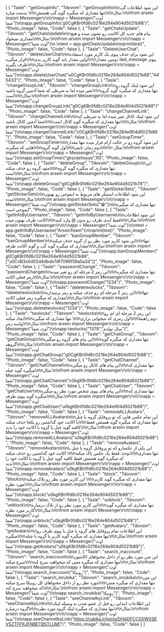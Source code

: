 [
  {
    "Tasle": "getGroupInfo",
    "Tdovom": "getGroupInfo\n\nاین متود اطلاعات گپ بدست میاره \n\nتنها مقداری که میگیره گوید گپ هستش\n\nمثال:\n\nfrom arsein import Messenger\r\n\r\napp = Messenger(\"اوث شما\")\n\napp.getGroupInfo('g0CgKBr0fd6c0216e264e904d5021b88')",
    "Photo_image": false,
    "Code": false
  },
  {
    "Tasle": "getChatsUpdate",
    "Tdovom": "getChatsUpdate\n\nپیام های جدید کل اکانتت رو نشون میده و هیچ مقداری نمیخواد\n\nمثال:\n\nfrom arsein import Messenger\r\n\r\napp = Messenger(\"اوث شما\")\n \ntest = app.getChatsUpdate\n\nprint(test)",
    "Photo_image": false,
    "Code": false
  },
  {
    "Tasle": "DeleteUserChat",
    "Tdovom": "deleteUserChat\n\nاین متود برای حذف پیوی یک کاربر مورد استفاده قرار میگیره\n\nاولین مقدار باید گوید کاربر بدی\n\nدومین مقدار last_message پیوی طرف بگیرید\n\nمثال:\n\nfrom arsein import Messenger\r\n\r\napp = Messenger(\"اوث شما\")\n\napp.deleteUserChat(\"u0CgKBr0fd6c0216e264e904d5021b88\",\"445433\")",
    "Photo_image": false,
    "Code": false
  },
  {
    "Tasle": "changeGroupLink",
    "Tdovom": "changeGroupLink\n\nاین متود لینک گروه رو تغیر میده اما به شرطی که شما آدمین گروه باشید\n\nتنها مقداری که میگیره گوید گروه است\n\nمثال:\n\nfrom arsein import Messenger\r\n\r\napp = Messenger(\"اوث شما\")\n\napp.changeGroupLink(\"g0CgKBr0fd6c0216e264e904d5021b88\")",
    "Photo_image": false,
    "Code": false
  },
  {
    "Tasle": "changeChannelLink",
    "Tdovom": "changeChannelLink\n\nاین متود لینک کانال تغیر میده اما به شرطی که شما آدمین کانال باشید\n\nتنها مقداری که میگیره گوید کانال است\n\nمثال:\n\nfrom arsein import Messenger\r\n\r\napp = Messenger(\"اوث شما\")\n\napp.changeChannelLink(\"c0CgKBr0fd6c0216e264e904d5021b88\")",
    "Photo_image": false,
    "Code": false
  },
  {
    "Tasle": "setGroupTimer",
    "Tdovom": "setGroupTimer\n\nاین متود گروه رو در حالت آرام قرار میده تنها مقدار هایی که میگیرند\n\nاول گوید گروه\n\nدوم زمان تایمر\n\n\n مثال:\n\nfrom arsein import Messenger\r\n\r\napp = Messenger(\"اوث شما\")\n\napp.setGroupTimer(\"girjurjeheyye\",10)",
    "Photo_image": false,
    "Code": false
  },
  {
    "Tasle": "deleteGroup",
    "Tdovom": "deleteGroup\n\nاین متود گروه رو حذف میکنه\n\nتنها مقداری که میگیره گوید گروه است\n\nمثال:\n\nfrom arsein import Messenger\r\n\r\napp = Messenger(\"اوث شما\")\n\napp.deleteGroup(\"g0CgKBr0fd6c0216e264e904d5021b78\")",
    "Photo_image": false,
    "Code": false
  },
  {
    "Tasle": "getStickerSets",
    "Tdovom": "getStickerSets\n\nاین متود اطلاعات استیکر های مربوط به ایموجی رو بهتون میده\n\n\nمثال:\n\nfrom arsein import Messenger\r\n\r\napp = Messenger(\"اوث شما\")\n\napp.getStickerSets(\"😁\")\n\nتنها مقداری که میگیره ایموجی است",
    "Photo_image": false,
    "Code": false
  },
  {
    "Tasle": "getInfoByUsername",
    "Tdovom": "getInfoByUsername\n\nاین متود اطلاعات اکانت طرف بهتون میده\n\nفقط آیدی طرف رو بدون @ وارد کنید\n\nمثال:\n\nfrom arsein import Messenger\r\n\r\napp = Messenger(\"اوث شما\")\n\ntest = app.getInfoByUsername(\"ArseinTeam\")\n\nprint(test)",
    "Photo_image": false,
    "Code": false
  },
  {
    "Tasle": "banGroupMember",
    "Tdovom": "banGroupMember\n\nاین متود کاربر مورد نظر رو از گروه حذف میکنه\n\nتنها مقداری که میگیره گوید گپ و گوید اکانت طرفه\n\nمثال:\n\nfrom arsein import Messenger\r\n\r\napp = Messenger(\"اوث شما\")\n\napp.banGroupMember(\" g0CgKBr0fd6c0216e264e904d5021b88\", [\"u0CvB3x0d02d4dbde7df7096f59a5a2d\"])",
    "Photo_image": false,
    "Code": false
  },
  {
    "Tasle": "passwordChange",
    "Tdovom": "passwordChange\n\nاین رمز 2 مرحله ای رو تغیر میده\n\nتنها مقداری که میگیره رمز فعلی اکانته\n\nمثال:\n\n\nfrom arsein import Messenger\r\n\r\napp = Messenger(\"اوث شما\")\n\napp.passwordChange(\"1234\")",
    "Photo_image": false,
    "Code": false
  },
  {
    "Tasle": "deletetwolocks",
    "Tdovom": "deletetwolocks\n\nاین رمز 2 مرحله ای رو حذف میکنه و رمز برمیداره\n\nتنها مقداری که میگیره رمز فعلی اکانته\n\nمثال:\n\nfrom arsein import Messenger\r\n\r\napp = Messenger(\"اوث شما\")\n\napp.deletetwolocks(\"1234\")",
    "Photo_image": false,
    "Code": false
  },
  {
    "Tasle": "twolocks",
    "Tdovom": "twolocks\n\nاین رمز 2 مرحله ای ای رو ایجاد میکنه\n\nتنها مقداری که میگیره  \n\nاول رمزی که میخوایی بزاری\n\nدوم راهنما واسه رمز\n\nمثال:\n\nfrom arsein import Messenger\r\n\r\napp = Messenger(\"اوث شما\")\n\napp.twolocks(\"1379\",\"سال تولدم\")",
    "Photo_image": false,
    "Code": false
  },
  {
    "Tasle": "getChatGroup",
    "Tdovom": "getChatGroup\n\nاین پیام های گروه رو میگیره\n\nتنها مقداری که میگیره گوید گروهه\n\nمثال:\n\nfrom arsein import Messenger\r\n\r\napp = Messenger(\"اوث شما\")\n\napp.getChatGroup(\"g0CgKBr0fd6c0216e264e904d5021b88\")",
    "Photo_image": false,
    "Code": false
  },
  {
    "Tasle": "getChatChannel",
    "Tdovom": "getChatChannel\n\nاین پیام های کانال رو میگیره\n\nتنها مقداری که میگیره گوید چنله\n\nمثال:\n\nfrom arsein import Messenger\r\n\r\napp = Messenger(\"اوث شما\")\n\napp.getChatChannel(\"c0kgKBr0fd6c0216e264e904d5021b88\")",
    "Photo_image": false,
    "Code": false
  },
  {
    "Tasle": "getChatUser",
    "Tdovom": "getChatUser\n\nاین پیام های پیوی شخص مورد نظر رو میگیره\n\nتنها مقداری که میگیره گوید پیوی طرفه\n\nمثال:\nfrom arsein import Messenger\r\n\r\napp = Messenger(\"اوث شما\")\n\napp.getChatUser(\"u0kgKBr0fd6c0216e264e904d5021b88\")",
    "Photo_image": false,
    "Code": false
  },
  {
    "Tasle": "removeALLAvatars",
    "Tdovom": "removeALLAvatars\n\nاین تمام عکس هایی که تو پروفایل گروه یا چنل یا اکانت خود گذاشتین رو یکجا حذف میکنه\n\nتنها مقداری که میگیره گوید هستش فقط کافیه گوید چنل یا گروه یا اکانت خود را بدید\n\nمثال:\nfrom arsein import Messenger\r\n\r\napp = Messenger(\"اوث شما\")\n\napp.removeALLAvatars(\"u0kgKBr0fd6c0216e264e904d5021b88\")",
    "Photo_image": false,
    "Code": false
  },
  {
    "Tasle": "removeAvatars",
    "Tdovom": "removeAvatars\n\nاین یکی از عکسارو  که تو پروفایل گروه یا چنل یا اکانت خود گذاشتین رو حذف میکنه \n\nتوجه: فقط یک عکس پاک میکنه\n\nتنها مقداری که میگیره گوید هستش فقط کافیه گوید چنل یا گروه یا اکانت خود را بدید\n\nمثال:\n\nfrom arsein import Messenger\r\n\r\napp = Messenger(\"اوث شما\")\n\napp.removeAvatars(\"u0kgKBr0fd6c0216e264e904d5021b88\")",
    "Photo_image": false,
    "Code": false
  },
  {
    "Tasle": "block",
    "Tdovom": "block\n\nاین کاربر مورد نظر رو بلاک میکنه \n\nتنها مقداری که میگیره گوید کاربر مورد نظره\n\nمثال:\n\nfrom arsein import Messenger\r\n\r\napp = Messenger(\"اوث شما\")\n\napp.block(\"u0kgKBr0fd6c0216e264e904d5021b88\")",
    "Photo_image": false,
    "Code": false
  },
  {
    "Tasle": "unblock",
    "Tdovom": "unblock\n\nاین کاربر مورد نظر رو از بلاک درمیاره\n\nتنها مقداری که میگیره گوید کاربر مورد نظره\n\nمثال:\n\nfrom arsein import Messenger\r\n\r\napp = Messenger(\"اوث شما\")\n\napp.unblock(\"u0kgKBr0fd6c0216e264e904d5021b88\")",
    "Photo_image": false,
    "Code": false
  },
  {
    "Tasle": "getAvatars",
    "Tdovom": "getAvatars\n\nاین اطلاعات تمام پروفایل های گروه یا چنل یا پیوی طرف رو میگیره\n\nتنها مقداری که میگیره گوید کاربر یا گروه یا چنله\n\nمثال:\n\nfrom arsein import Messenger\r\n\r\napp = Messenger(\"اوث شما\")\n\napp.getAvatars(\"u0kgKBr0fd6c0216e264e904d5021b88\")",
    "Photo_image": false,
    "Code": false
  },
  {
    "Tasle": "search_inaccount",
    "Tdovom": "search_inaccount\n\nاین متن مورد نظر رو از داخل محتواهای اکانتتون سرچ میکنه\n\nتنها مقداری که میگیره متنی که میخواهید سرچ کنه\n\nمثال:\n\nfrom arsein import Messenger\r\n\r\napp = Messenger(\"اوث شما\")\n\napp.search_inaccount(\"روبیکا\")",
    "Photo_image": false,
    "Code": false
  },
  {
    "Tasle": "search_inrubika",
    "Tdovom": "search_inrubika\n\nاین متن مورد نظر رو از داخل محتواهای کل روبیکا سرچ میکنه\n\nتنها مقداری که میگیره متنی که میخواهید سرچ کنه\n\nمثال:\n\nfrom arsein import Messenger\r\n\r\napp = Messenger(\"اوث شما\")\n\napp.search_inrubika(\"روبیکا\")",
    "Photo_image": false,
    "Code": false
  },
  {
    "Tasle": "seeChannelbyLink",
    "Tdovom": "seeChannelbyLink\n\nاین  اطلاعات ابتدایی رو قبل از عضو شدن به وسیله لینک گروه درمیاره\n\nتنها مقداری که میگیره لینک گروه مورد نظره\n\nمثال:\n\nfrom arsein import Messenger\r\n\r\napp = Messenger(\"اوث شما\")\n\napp.seeChannelbyLink(\"https://rubika.ir/joing/DHADFCCG0WXSEVSZTFPXJFNBETBSTLUM\")",
    "Photo_image": false,
    "Code": false
  }
]
